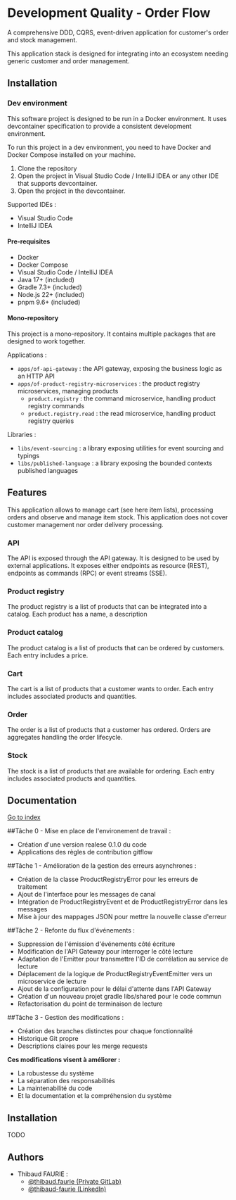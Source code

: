 
# Development Quality - Order Flow

A comprehensive DDD, CQRS, event-driven application for customer's order and stock management.

This application stack is designed for integrating into an ecosystem needing generic customer and order management.

## Installation

### Dev environment

This software project is designed to be run in a Docker environment. It uses devcontainer specification to provide a consistent development environment.

To run this project in a dev environment, you need to have Docker and Docker Compose installed on your machine.

1. Clone the repository
2. Open the project in Visual Studio Code / IntelliJ IDEA or any other IDE that supports devcontainer.
3. Open the project in the devcontainer.

Supported IDEs :
- Visual Studio Code
- IntelliJ IDEA

#### Pre-requisites

- Docker
- Docker Compose
- Visual Studio Code / IntelliJ IDEA
- Java 17+ (included)
- Gradle 7.3+ (included)
- Node.js 22+ (included)
- pnpm 9.6+ (included)

#### Mono-repository

This project is a mono-repository. It contains multiple packages that are designed to work together.

Applications :
- `apps/of-api-gateway` : the API gateway, exposing the business logic as an HTTP API
- `apps/of-product-registry-microservices` : the product registry microservices, managing products
  - `product.registry` : the command microservice, handling product registry commands
  - `product.registry.read` : the read microservice, handling product registry queries

Libraries :
- `libs/event-sourcing` : a library exposing utilities for event sourcing and typings
- `libs/published-language` : a library exposing the bounded contexts published languages

## Features

This application allows to manage cart (see here item lists), processing orders and observe and manage item stock.
This application does not cover customer management nor order delivery processing.

### API

The API is exposed through the API gateway. It is designed to be used by external applications. It exposes either endpoints as resource (REST), endpoints as commands (RPC) or event streams (SSE).

### Product registry

The product registry is a list of products that can be integrated into a catalog. Each product has a name, a description

### Product catalog

The product catalog is a list of products that can be ordered by customers. Each entry includes a price.

### Cart

The cart is a list of products that a customer wants to order. Each entry includes associated products and quantities.

### Order

The order is a list of products that a customer has ordered. Orders are aggregates handling the order lifecycle.

### Stock

The stock is a list of products that are available for ordering. Each entry includes associated products and quantities.

## Documentation

[Go to index](./doc/index.md)

##Tâche 0 - Mise en place de l'environement de travail :

- Création d'une version realese 0.1.0 du code
- Applications des règles de contribution gitflow

##Tâche 1 - Amélioration de la gestion des erreurs asynchrones :

- Création de la classe ProductRegistryError pour les erreurs de traitement
- Ajout de l'interface pour les messages de canal
- Intégration de ProductRegistryEvent et de ProductRegistryError dans les messages
- Mise à jour des mappages JSON pour mettre la nouvelle classe d'erreur

##Tâche 2 - Refonte du flux d'événements :

- Suppression de l'émission d'événements côté écriture
- Modification de l'API Gateway pour interroger le côté lecture
- Adaptation de l'Emitter pour transmettre l'ID de corrélation au service de lecture
- Déplacement de la logique de ProductRegistryEventEmitter vers un microservice de lecture
- Ajout de la configuration pour le délai d'attente dans l'API Gateway
- Création d'un nouveau projet gradle libs/shared pour le code commun
- Refactorisation du point de terminaison de lecture

##Tâche 3 - Gestion des modifications :

- Création des branches distinctes pour chaque fonctionnalité
- Historique Git propre
- Descriptions claires pour les merge requests

**Ces modifications visent à améliorer :**

- La robustesse du système
- La séparation des responsabilités
- La maintenabilité du code 
- Et la documentation et la compréhension du système

## Installation

TODO
    
## Authors

- Thibaud FAURIE :
  - [@thibaud.faurie (Private GitLab)](https://gitlab.cloud0.openrichmedia.org/thibaud.faurie)
  - [@thibaud-faurie (LinkedIn)](https://www.linkedin.com/in/thibaud-faurie/)

